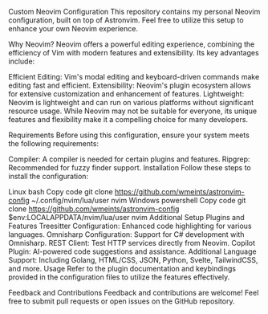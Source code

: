 
Custom Neovim Configuration
This repository contains my personal Neovim configuration, built on top of Astronvim. Feel free to utilize this setup to enhance your own Neovim experience.

Why Neovim?
Neovim offers a powerful editing experience, combining the efficiency of Vim with modern features and extensibility. Its key advantages include:

Efficient Editing: Vim's modal editing and keyboard-driven commands make editing fast and efficient.
Extensibility: Neovim's plugin ecosystem allows for extensive customization and enhancement of features.
Lightweight: Neovim is lightweight and can run on various platforms without significant resource usage.
While Neovim may not be suitable for everyone, its unique features and flexibility make it a compelling choice for many developers.

Requirements
Before using this configuration, ensure your system meets the following requirements:

Compiler: A compiler is needed for certain plugins and features.
Ripgrep: Recommended for fuzzy finder support.
Installation
Follow these steps to install the configuration:

Linux
bash
Copy code
git clone https://github.com/wmeints/astronvim-config ~/.config/nvim/lua/user
nvim
Windows
powershell
Copy code
git clone https://github.com/wmeints/astronvim-config $env:LOCALAPPDATA/nvim/lua/user
nvim
Additional Setup
Plugins and Features
Treesitter Configuration: Enhanced code highlighting for various languages.
Omnisharp Configuration: Support for C# development with Omnisharp.
REST Client: Test HTTP services directly from Neovim.
Copilot Plugin: AI-powered code suggestions and assistance.
Additional Language Support: Including Golang, HTML/CSS, JSON, Python, Svelte, TailwindCSS, and more.
Usage
Refer to the plugin documentation and keybindings provided in the configuration files to utilize the features effectively.

Feedback and Contributions
Feedback and contributions are welcome! Feel free to submit pull requests or open issues on the GitHub repository.
